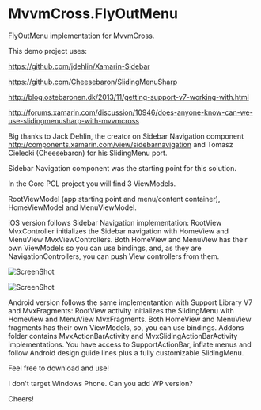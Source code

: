 MvvmCross.FlyOutMenu
====================

FlyOutMenu implementation for MvvmCross.

This demo project uses:

https://github.com/jdehlin/Xamarin-Sidebar

https://github.com/Cheesebaron/SlidingMenuSharp

http://blog.ostebaronen.dk/2013/11/getting-support-v7-working-with.html

http://forums.xamarin.com/discussion/10946/does-anyone-know-can-we-use-slidingmenusharp-with-mvvmcross

Big thanks to Jack Dehlin, the creator on Sidebar Navigation component http://components.xamarin.com/view/sidebarnavigation and Tomasz Cielecki (Cheesebaron) for his SlidingMenu port.

Sidebar Navigation component was the starting point for this solution.

In the Core PCL project you will find 3 ViewModels.

RootViewModel (app starting point and menu/content container), HomeViewModel and MenuViewModel.

iOS version follows Sidebar Navigation implementation: RootView MvxController initializes the Sidebar navigation with HomeView and MenuView MvxViewControllers. Both HomeView and MenuView has their own ViewModels so you can use bindings, and, as they are NavigationControllers, you can push View controllers from them.

![ScreenShot](https://raw.githubusercontent.com/alexrainman/MvvmCross.FlyOutMenu/master/Screenshots/FlyOutMenu.Touch_1.png)

![ScreenShot](https://raw.githubusercontent.com/alexrainman/MvvmCross.FlyOutMenu/master/Screenshots/FlyOutMenu.Touch_2.png)

Android version follows the same implementantion with Support Library V7 and MvxFragments: RootView activity initializes the SlidingMenu with HomeView and MenuView MvxFragments. Both HomeView and MenuView fragments has their own ViewModels, so, you can use bindings. Addons folder contains MvxActionBarActivity and MvxSlidingActionBarActivity implementations. You have access to SupportActionBar, inflate menus and follow Android design guide lines plus a fully customizable SlidingMenu.

Feel free to download and use!

I don't target Windows Phone. Can you add WP version?

Cheers!
